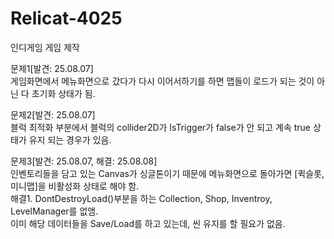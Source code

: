 # Relicat-4025
인디게임 게임 제작

문제1[발견: 25.08.07]
<br />
게임화면에서 메뉴화면으로 갔다가 다시 이어서하기를 하면 맵들이 로드가 되는 것이 아닌 다 초기화 상태가 됨.

문제2[발견: 25.08.07]
<br />
블럭 최적화 부분에서 블럭의 collider2D가 IsTrigger가 false가 안 되고 계속 true 상태가 유지 되는 경우가 있음.

문제3[발견: 25.08.07, 해결: 25.08.08]
<br />
인벤토리들을 담고 있는 Canvas가 싱글톤이기 때문에 메뉴화면으로 돌아가면 [퀵슬롯, 미니맵]을 비활성화 상태로 해야 함.
<br />해결1. DontDestroyLoad()부분을 하는 Collection, Shop, Inventroy, LevelManager를 없앰.
<br />이미 해당 데이터들을 Save/Load를 하고 있는데, 씬 유지를 할 필요가 없음. 
